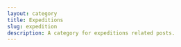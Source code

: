 ```yaml
---
layout: category
title: Expeditions
slug: expedition
description: A category for expeditions related posts.
---
```

